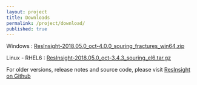 ```yaml
---
layout: project
title: Downloads
permalink: /project/download/
published: true
---
```


Windows : [ResInsight-2018.05.0_oct-4.0.0_souring_fractures_win64.zip](https://github.com/OPM/ResInsight/releases/download/v2018.05/ResInsight-2018.05.0_oct-4.0.0_souring_win64.zip)

Linux - RHEL6 : [ResInsight-2018.05.0_oct-3.4.3_souring_el6.tar.gz](https://github.com/OPM/ResInsight/releases/download/v2018.05/ResInsight-2018.05.0_oct-3.4.3_souring_el6.tar.gz) 

For older versions, release notes and source code, please visit [ResInsight on Github](https://github.com/OPM/ResInsight/releases/)
